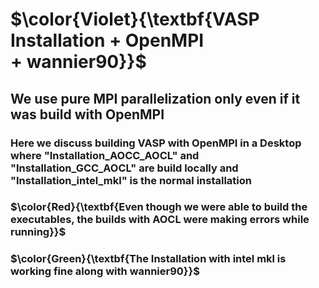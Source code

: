 # $\color{Violet}{\textbf{VASP Installation + OpenMPI + wannier90}}$
## We use pure MPI parallelization only even if it was build with OpenMPI
### Here we discuss building VASP with OpenMPI in a Desktop where "Installation_AOCC_AOCL" and "Installation_GCC_AOCL" are build locally and "Installation_intel_mkl" is the normal installation
### $\color{Red}{\textbf{Even though we were able to build the executables, the builds with AOCL were making errors while running}}$
### $\color{Green}{\textbf{The Installation with intel mkl is working fine along with wannier90}}$

